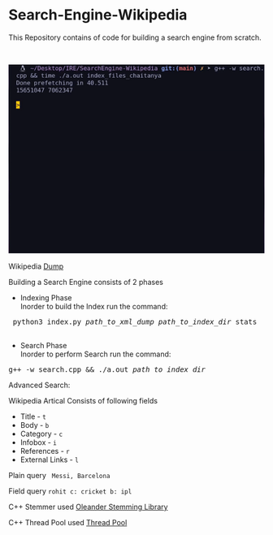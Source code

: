 # Search-Engine-Wikipedia

This Repository contains of code for building a search engine from scratch. 

<br/>

![screenshot](./SearchEngineDemo.gif)

Wikipedia [Dump](https://dumps.wikimedia.org/enwiki/20210720/enwiki-20210720-pages-articles-multistream.xml.bz2)

Building a Search Engine consists of 2 phases
* Indexing Phase <br/>
Inorder to build the Index run the command:
 <pre>
 python3 index.py <i>path_to_xml_dump</i> <i>path_to_index_dir</i> stats 
 </pre>
 
* Search Phase <br/>
Inorder to perform Search run the command:
<pre>
g++ -w search.cpp && ./a.out <i>path_to_index_dir</i> 
</pre>

Advanced Search:

Wikipedia Artical Consists of following fields
* Title - `t`
* Body - `b`
* Category - `c`
* Infobox - `i`
* References - `r`
* External Links - `l`

Plain query
` Messi, Barcelona`

Field query
`rohit c: cricket b: ipl`

C++ Stemmer used [Oleander Stemming Library](https://github.com/OleanderSoftware/OleanderStemmingLibrary)

C++ Thread Pool used [Thread Pool](https://github.com/progschj/ThreadPool)
